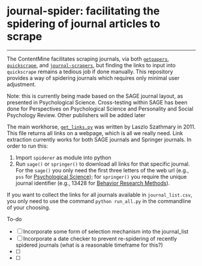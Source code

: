 # journal-spider: facilitating the spidering of journal articles to scrape
---
The ContentMine facilitates scraping journals, via both [`getpapers`](), [`quickscrape`](), and [`journal-scrapers`](), but finding the links to input into `quickscrape` remains a tedious job if done manually. This repository provides a way of spidering journals which requires only minimal user adjustment.

Note: this is currently being made based on the SAGE journal layout, as presented in Psychological Science. Cross-testing within SAGE has been done for Perspectives on Psychological Science and Personality and Social Psychology Review. Other publishers will be added later

The main workhorse, [`get_links.py`](https://github.com/jabbalaci/Bash-Utils/blob/master/get_links.py) was written by Laszlo Szathmary in 2011. This file returns all links on a webpage, which is all we really need. Link extraction currently works for both SAGE journals and Springer journals. In order to run this:

1. Import `spiderer` as module into python
2. Run `sage()` or `springer()` to download all links for that specific journal. For the `sage()` you only need the first three letters of the web url (e.g., `pss` for [Psychological Science](pss.sagepub.com)); for `springer()` you require the unique journal identifier (e.g., 13428 for [Behavior Research Methods](http://link.springer.com/journal/volumesAndIssues/13428)).

If you want to collect the links for all journals available in `journal_list.csv`, you only need to use the command `python run_all.py` in the commandline of your choosing.

To-do

- [ ] Incorporate some form of selection mechanism into the journal_list
- [ ] Incorporate a date checker to prevent re-spidering of recently spidered journals (what is a reasonable timeframe for this?)
- [ ] 
- [ ] 
